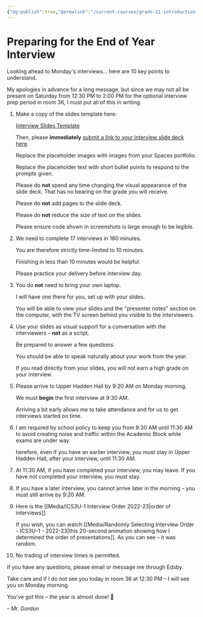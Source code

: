 ```yaml
---
{"dg-publish":true,"permalink":"/current-courses/grade-11-introduction-to-computer-science/section-1/miscellaneous/preparing-for-the-end-of-year-interview/","tags":["ics3u"],"dgHomeLink":false}
---
```


# Preparing for the End of Year Interview

Looking ahead to Monday's interviews... here are 10 key points to understand.

My apologies in advance for a long message, but since we may not all be present on Saturday from 12:30 PM to 2:00 PM for the optional interview prep period in room 36, I must put all of this in writing.

1. Make a copy of the slides template here:
   
   [Interview Slides Template](https://docs.google.com/presentation/d/1qAFP06Eo9HtRPmi3hooNaTk1vjx7jjfDbs2uFpaJGsc/copy)
   
   Then, please **immediately** [submit a link to your interview slide deck here](https://docs.google.com/forms/d/e/1FAIpQLSeExD2kF0LFNWs4eduxnWk_UsI79FnWC4zzaK-26wqqnwpdug/viewform).
   
   Replace the placeholder images with images from your Spaces portfolio.
   
   Replace the placeholder text with short bullet points to respond to the prompts given.
   
   Please do **not** spend any time changing the visual appearance of the slide deck. That has no bearing on the grade you will receive.
   
   Please do **not** add pages to the slide deck.
   
   Please do **not** reduce the size of text on the slides.
   
   Please ensure code shown in screenshots is large enough to be legible.
   
2. We need to complete 17 interviews in 180 minutes. 
   
   You are therefore strictly time-limited to 10 minutes. 
   
   Finishing in less than 10 minutes would be helpful. 
   
   Please practice your delivery before interview day.

3. You do **not** need to bring your own laptop.
   
   I will have one there for you, set up with your slides.
   
   You will be able to view your slides and the "presenter notes" section on the computer, with the TV screen behind you visible to the interviewers.

4. Use your slides as visual support for a conversation with the interviewers – **not** as a script.
   
   Be prepared to answer a few questions.
   
   You should be able to speak naturally about your work from the year.
   
   If you read directly from your slides, you will not earn a high grade on your interview.

5. Please arrive to Upper Hadden Hall by 9:20 AM on Monday morning.
   
   We must **begin** the first interview at 9:30 AM.
   
   Arriving a bit early allows me to take attendance and for us to get interviews started on time.

6. I am required by school policy to keep you from 9:30 AM until 11:30 AM to avoid creating noise and traffic within the Academic Block while exams are under way. 
   
   herefore, even if you have an earlier interview, you must stay in Upper Hadden Hall, after your interview, until 11:30 AM.

7. At 11:30 AM, if you have completed your interview, you may leave. If you have not completed your interview, you must stay.

8. If you have a later interview, you cannot arrive later in the morning – you must still arrive by 9:20 AM.

9. Here is the [[Media/ICS3U-1 Interview Order 2022-23\|order of interviews]].
   
   If you wish, you can watch [[Media/Randomly Selecting Interview Order - ICS3U-1 - 2022-23\|this 20-second animation showing how I determined the order of presentations]]. As you can see – it was random.

10. No trading of interview times is permitted.

If you have any questions, please email or message me through Edsby.

Take care and if I do not see you today in room 36 at 12:30 PM – I will see you on Monday morning.

You've got this – the year is almost done! 💫

– *Mr. Gordon*


